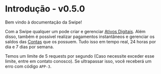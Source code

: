 # Introdução - v0.5.0

Bem vindo à documentação da Swipe!

Com a Swipe qualquer um pode criar e gerenciar [Ativos Digitais](#ativo). 
Além disso, também é possível realizar pagamentos instantâneos e gerenciar os saldos das [Contas](#conta) que os possuem. 
Tudo isso em tempo real, 24 horas por dia e 7 dias por semana.

<aside class="notice">Temos um limite de 5 requests por segundo (Caso necessite exceder esse limite, entre em contato conosco). Se ultrapassar isso, você receberá um erro com código <code>APP-3</code>.</aside>
